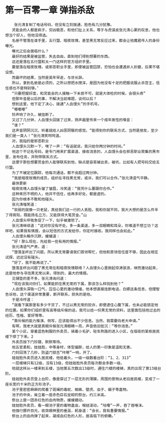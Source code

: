 # 第一百零一章 弹指杀敌
        张元清复制了电话号码，但没有立刻拨通，脸色有几分犹豫。
       灵能会的人都是疯子，穷凶极恶，和他们扯上关系，等于与虎谋皮张元清心累的叹息，他也想当个好人，但他没得选。
       名册不管落在谁手里，五行盟、暗夜玫瑰，甚至黑无常反应过来，都会让他魔君传人的身份曝光。
       曝光之后会面临什么？
       最好的结果是被监管，失去自由，直到他们得到想要的东西。
       这还是落在五行盟和太一门这样的官方组织手里。
       要是落在暗夜玫瑰，或邪恶职业手里，即便被监管囚禁，恐怕也会遭遇非人折磨，后果不堪设想。
       而最坏的结果，当然是英年早逝，与世长辞。
       所以，拿到名册是必须的，之所以想把水搅浑，是因为他没有十足的把握说服止杀宫主，信任感也不是特别够。’
       “只要把握好度，和灵能会的人接触一下未尝不可，就是大体检的时候，会很头疼”
       但那毕音是以后的事，不解决当前难题，谈何以后？
       想到这里，他下定了决心，拨通“人血馒头”的手机号。
       “嘟嘟嘟”
       铃声响了许久，被挂断了。
       又过了几分钟，人血馒头回拨了过来，扬声器里传来一个成年男性的嗓音：
       “谁？”
       这声音阴阴沉沉，听着就给人凶恶阴翳的感觉。“能得到你的联系方式，当然是朋友，至少我们是一类人！”张元清笑呵呵道。
       对，我指的是邪恶职业
       人血馒头沉默一下，嘿了一声：“有话就说，我只给你两分钟的时间。”
       他这个不记名号码，是专门用来扩展渠道、接收消息的，人血馒头会在邪恶职业聚集的黑市里，发布任务，并附带联系方式。
       这便于那些想要赏金的人能够联系到他，缺点是容易被出卖，被坑，比如有人把号码交给五行盟。
       为了不被定位跟踪，他每次通话，都不会超过两分钟。
       “我是暗夜玫瑰的成员，组织在寻找黑无常，或许，我们可以合作。”张元清语气平静。
       最快更新
       暗夜玫瑰人血馒头皱了皱眉，冷笑道：“我凭什么要跟你合作。”
       这种来历不明的人，他并不信任，给再多好处，都是虚的。
       因为你根本不敢和他碰头。
       张元清嗤笑道：
       “软弱的就像一只老鼠，真给我们这一行的人丢脸。我和你就不同，我大大想的是怎么件辛了得育阳，既能扬名立万，又能获得大笔赏金。”山
       人血馒头呼吸急促了一下，似乎被激怒了。
       张元清继续道：“这对你没有坏处，多一条渠道，多一双眼睛和耳朵，你难道不想立功？这样吧，如果我有情报，会以短信的方式发给你，你定时接收。我同样也会如此。”
       人血馒头略作沉默，缓缓道：
       “好！那么现在，先给我一些有用的情报。”
       张元清语气严肃，道：
       “堕落圣杯出了问题，所以黑无常要请我们首领帮忙，但他和首领信任度不够，因此在相互试探，迟迟没有碰头。
       “好了，我不能再说了。”
       堕落圣杯出问题了黑无常在和暗夜玫瑰联络？人血馒头心里掀起惊涛骇浪，继而激动起来，这是他参与寻找黑无常以来，得到的，最大的情报。
       见铺垫的差不多，张元清询问道：
       “现在该我问你们，如果能抓住黑无常的下属，那该怎么样找到他？”
       人血馒头深吸一口气，压住心里的激动情绪，他本想直接挂断电话，白嫖这条信息，但理智告诉他，这个渠道非常重要，断开联系，损失的是他。
       于是冷哼道：
       “就看下属那里有多少干货了，不过以黑无常的狡诈，即便逮住心腹下属，也未必能锁定他的位置。如果你们组织里有高等级斥候的话，我可以给一份黑无常的资料，这里面包括他过去的经历、性格、爱好等等。
       “靠斥候的能力推演、侧写，应该能得出不少信息。当然，我需要向老大申请。”
       有啊，我老大就是真眼斥候张元清眼睛一亮，声音依旧低沉：“等你消息。”
       某个小区，穿着蓝色制服的外卖员，骑着小毛驴，轻车熟路的进入小区，在临街的某栋居民楼下停了下来。2
       外卖员按下门铃键，默默等待。
       他五官柔和，娃娃脸，中等身材，体型偏胖，给人的第一印象是温和无害。
       门铃回荡了几秒，防盗门锁舌“咔嚓”一响，开了。
       娃娃脸外卖员进入居民楼，他低着头，一级一级数着台阶：“1、2、313”
       一层楼梯只有12级，没有13级，但娃娃脸外卖员每次都会多数一级。
       他就这样从一楼来到五楼，当他第五次数出13级时，通往六楼的楼梯，真的出现了第13级台阶。
       娃娃脸外卖员登上台阶，像是穿过了一层无形的薄膜，周围的景物从老旧居民楼，变成了一座长宽约十米的正方形池子。
       池子里密密麻麻的爬着了斑斓的毒蛇、蜘蛛、壁虎、虫子、蝎子等蛊物。
       池子的中央，耸立着一座赤色巨石垒砌的祭台，约三米高。
       祭台上是一团赤红色的血肉物质，缓缓蠕动。
       娃娃脸外卖员，看一眼池子里的毒物蛊虫，喉结滚动，“咕噜”一声，吞了吞唾沫。
       他强行挪开目光，收敛眼神里的垂涎，躬身道：“会长，我有重要情报。”
       祭台上的血肉弹了起来，凝成血红色的人形，居高临下的俯瞰。’